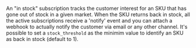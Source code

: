 An "in stock" subscription tracks the customer interest for an SKU that has gone out of stock in a given market. When the SKU returns back in stock, all the active subscriptions receive a 'notify' event and you can attach a webhook to actually notify the customer via email or any other channel. It's possible to set a `stock_threshold` as the minimim value to identify an SKU as back in stock (default to 1).
